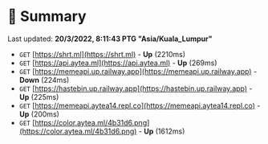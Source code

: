 # 📖 Summary
Last updated: **20/3/2022, 8:11:43 PTG "Asia/Kuala_Lumpur"**

- `GET` [https://shrt.ml](https://shrt.ml) - **Up** (2210ms)
- `GET` [https://api.aytea.ml](https://api.aytea.ml) - **Up** (269ms)
- `GET` [https://memeapi.up.railway.app](https://memeapi.up.railway.app) - **Down** (224ms)
- `GET` [https://hastebin.up.railway.app](https://hastebin.up.railway.app) - **Up** (225ms)
- `GET` [https://memeapi.aytea14.repl.co](https://memeapi.aytea14.repl.co) - **Up** (200ms)
- `GET` [https://color.aytea.ml/4b31d6.png](https://color.aytea.ml/4b31d6.png) - **Up** (1612ms)
